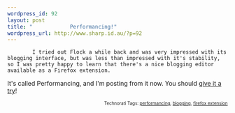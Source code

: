 ```yaml
--- 
wordpress_id: 92
layout: post
title: "            Performancing!"
wordpress_url: http://www.sharp.id.au/?p=92
---
```

            I tried out Flock a while back and was very impressed with its blogging interface, but was less than impressed with it's stability, so I was pretty happy to learn that there's a nice blogging editor available as a Firefox extension.

It's called Performancing, and I'm posting from it now. You should <a href="http://performancing.com/firefox">give it a try</a>!

<p style="font-size: 10px; text-align: right;">Technorati Tags: <a href="http://technorati.com/tag/performancing" rel="tag">performancing</a>, <a href="http://technorati.com/tag/blogging">blogging</a>, <a href="http://technorati.com/tag/firefox%20extension">firefox extension</a></p>
